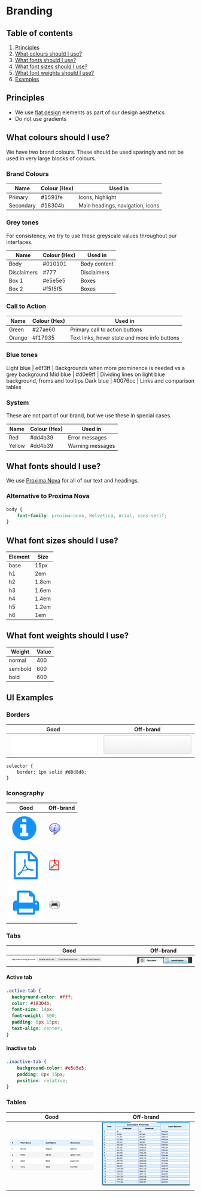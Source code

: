 # Branding

## Table of contents
1. [Principles](#principles)
1. [What colours should I use?](#colours)
2. [What fonts should I use?](#font-type)
3. [What font sizes should I use?](#font-sizes)
4. [What font weights should I use?](#font-weights)
5. [Examples](#examples)

<a name="principles"></a>
## Principles
* We use [flat design](http://www.hongkiat.com/blog/flat-design-resources/) elements as part of our design aesthetics
* Do not use gradients

<a name="colours"></a>
## What colours should I use?

We have two brand colours. These should be used sparingly and not be used in very large blocks of colours.

### Brand Colours

Name | Colour (Hex) | Used in
--- | --- | ---
Primary | #1591fe | Icons, highlight
Secondary | #18304b | Main headings, navigation, icons

### Grey tones
For consistency, we try to use these greyscale values throughout our interfaces.

Name | Colour (Hex) | Used in
--- | --- | ---
Body | #010101 | Body content
Disclaimers | #777 | Disclaimers
Box 1 | #e5e5e5 | Boxes
Box 2 | #f5f5f5 | Boxes

### Call to Action

Name | Colour (Hex) | Used in
--- | --- | ---
Green | #27ae60 | Primary call to action buttons
Orange | #f17935 | Text links, hover state and  more info buttons


### Blue tones

Light blue | e6f3ff | Backgrounds when more prominence is needed vs a grey background
Mid blue | #d0e9ff | Dividing lines on light blue background, froms and tooltips 
Dark blue | #0076cc | Links and comparison tables

### System
These are not part of our brand, but we use these in special cases.

Name | Colour (Hex) | Used in
--- | --- | ---
Red | #dd4b39 | Error messages
Yellow | #dd4b39 | Warning messages

<a name="font-type"></a>
## What fonts should I use?

We use [Proxima Nova](http://www.marksimonson.com/fonts/view/proxima-nova) for all of our text and headings.

### Alternative to Proxima Nova
``` css
body {
    font-family: proxima-nova, Helvetica, Arial, sans-serif;
}
```

<a name="font-sizes"></a>
## What font sizes should I use?

Element | Size
--- | ---
base | 15px
h1 | 2em
h2 | 1.8em
h3 | 1.6em
h4 | 1.4em
h5 | 1.2em
h6 | 1em

<a name="font-weights"></a>
## What font weights should I use?

Weight | Value
--- | ---
normal | 400
semibold | 600
bold | 600

<a name="examples"></a>
## UI Examples

### Borders

Good | Off-brand
--- | ---
![](../images/borders-good.png)  | ![](../images/borders-off.png)

```
selector {
	border: 1px solid #d8d8d8;
}
```

### Iconography

Good | Off-brand
--- | ---
![](../images/icon-01-good.png) | ![](../images/icon-01-off.png)
![](../images/icon-02-good.png) | ![](../images/icon-02-off.png)
![](../images/icon-03-good.png) | ![](../images/icon-03-off.png)

### Tabs
Good | Off-brand
--- | ---
![](../images/tabs-good.png) | ![](../images/tabs-off.png)

#### Active tab
``` css
.active-tab {
  background-color: #fff;
  color: #18304b;
  font-size: 14px;
  font-weight: 600;
  padding: 8px 15px;
  text-align: center;
}
```

#### Inactive tab
``` css
.inactive-tab {
    background-color: #e5e5e5;
    padding: 8px 15px;
    position: relative;
}
```

### Tables

Good | Off-brand
--- | ---
![](../images/table-good.png) | ![](../images/table-off.png)